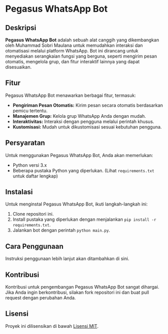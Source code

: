 # Pegasus WhatsApp Bot

## Deskripsi
**Pegasus WhatsApp Bot** adalah sebuah alat canggih yang dikembangkan oleh Muhammad Sobri Maulana untuk memudahkan interaksi dan otomatisasi melalui platform WhatsApp. Bot ini dirancang untuk menyediakan serangkaian fungsi yang berguna, seperti mengirim pesan otomatis, mengelola grup, dan fitur interaktif lainnya yang dapat disesuaikan.

## Fitur
Pegasus WhatsApp Bot menawarkan berbagai fitur, termasuk:
- **Pengiriman Pesan Otomatis:** Kirim pesan secara otomatis berdasarkan pemicu tertentu.
- **Manajemen Grup:** Kelola grup WhatsApp Anda dengan mudah.
- **Interaktivitas:** Interaksi dengan pengguna melalui perintah khusus.
- **Kustomisasi:** Mudah untuk dikustomisasi sesuai kebutuhan pengguna.

## Persyaratan
Untuk menggunakan Pegasus WhatsApp Bot, Anda akan memerlukan:
- Python versi 3.x
- Beberapa pustaka Python yang diperlukan. (Lihat `requirements.txt` untuk daftar lengkap)

## Instalasi
Untuk menginstal Pegasus WhatsApp Bot, ikuti langkah-langkah ini:
1. Clone repositori ini.
2. Install pustaka yang diperlukan dengan menjalankan `pip install -r requirements.txt`.
3. Jalankan bot dengan perintah `python main.py`.

## Cara Penggunaan
Instruksi penggunaan lebih lanjut akan ditambahkan di sini.

## Kontribusi
Kontribusi untuk pengembangan Pegasus WhatsApp Bot sangat dihargai. Jika Anda ingin berkontribusi, silakan fork repositori ini dan buat pull request dengan perubahan Anda.

## Lisensi
Proyek ini dilisensikan di bawah [Lisensi MIT](LICENSE).
